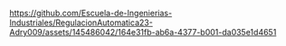 https://github.com/Escuela-de-Ingenierias-Industriales/RegulacionAutomatica23-Adry009/assets/145486042/164e31fb-ab6a-4377-b001-da035e1d4651

